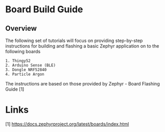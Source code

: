 # Board Build Guide

## Overview

The following set of tutorials will focus on providing step-by-step instructions for building and flashing a basic Zephyr application on to the following boards

    1. Thingy52
    2. Arduino Sense (BLE)
    3. Dongle NRF52840
    4. Particle Argon

The instructions are based on those provided by Zephyr - Board Flashing Guide [1]

# Links
[1] https://docs.zephyrproject.org/latest/boards/index.html